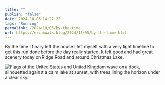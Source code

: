 ```yaml
---
title: ""
publish: "false"
date: 2024-10-05 14:27:22
tags: "Running"
permalink: /2024/10/05/by-the-time
url: https://ericmwalk.blog/2024/10/05/by-the-time.html
---
```


By the time I finally left the house I left myself with a very tight timeline to get this [run](https://strava.app.link/BN1HpOBlsNb) done before the day really started. It felt good and had great scenery today on Ridge Road and around Christmas Lake.


![Flags of the United States and United Kingdom wave on a dock, silhouetted against a calm lake at sunset, with trees lining the horizon under a clear sky.](https://ericmwalk.blog/uploads/2024/img-0249.jpeg)